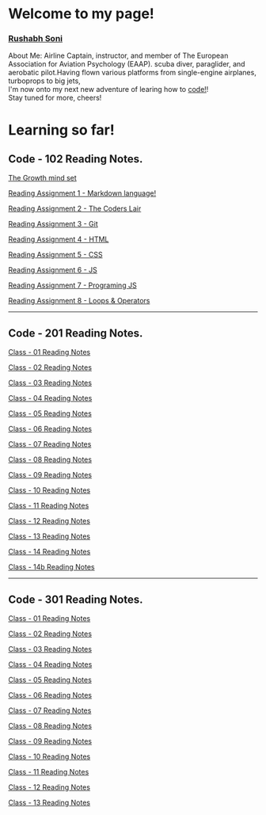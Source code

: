 # Welcome to my page!

### [Rushabh Soni](https://slayerr1.github.io/reading-notes/)
About Me: Airline Captain, instructor, and member of The European Association for Aviation Psychology (EAAP). 
scuba diver, paraglider, and aerobatic pilot.Having flown various platforms from single-engine airplanes, turboprops to big jets,  
I'm now onto my next new adventure of learing how to [code!](https://upload.wikimedia.org/wikipedia/en/thumb/e/ee/RecipeBook_XML_Example.png/440px-RecipeBook_XML_Example.png)!  
Stay tuned for more, cheers!






# Learning so far!

## Code - 102 Reading Notes.

 [The Growth mind set](growth.md)

 [Reading Assignment 1 - Markdown language!](markdown.md)
 
 [Reading Assignment 2 - The Coders Lair](Coder.md)
 
 [Reading Assignment 3 - Git](git.md)

 [Reading Assignment 4 - HTML](html.md)

 [Reading Assignment 5 - CSS](css.md)

 [Reading Assignment 6 - JS](js.md)

 [Reading Assignment 7 - Programing JS](pjs.md)

 [Reading Assignment 8 - Loops & Operators](loop.md)


***

## Code - 201 Reading Notes. 

[Class - 01 Reading Notes](class-01.md) 

[Class - 02 Reading Notes](class-02.md) 

[Class - 03 Reading Notes](class-03.md) 

[Class - 04 Reading Notes](class-04.md)

[Class - 05 Reading Notes](class-05.md)

[Class - 06 Reading Notes](class-06.md)

[Class - 07 Reading Notes](class-07.md)

[Class - 08 Reading Notes](class-08.md)

[Class - 09 Reading Notes](class-09.md)

[Class - 10 Reading Notes](class-10.md)

[Class - 11 Reading Notes](class-11.md)

[Class - 12 Reading Notes](class-12.md)

[Class - 13 Reading Notes](class-13.md)

[Class - 14 Reading Notes](class-14.md)

[Class - 14b Reading Notes](class-14b.md)

***

## Code - 301 Reading Notes. 

[Class - 01 Reading Notes](class-01301.md)

[Class - 02 Reading Notes](class-02301.md)

[Class - 03 Reading Notes](class-03301.md)

[Class - 04 Reading Notes](class-04301.md)

[Class - 05 Reading Notes](class-05301.md)

[Class - 06 Reading Notes](class-06301.md)

[Class - 07 Reading Notes](class-07301.md)

[Class - 08 Reading Notes](class-08301.md)

[Class - 09 Reading Notes](class-09301.md)

[Class - 10 Reading Notes](class-10301.md)

[Class - 11 Reading Notes](class-11301.md)

[Class - 12 Reading Notes](class-12301.md)

[Class - 13 Reading Notes](class-13301.md)